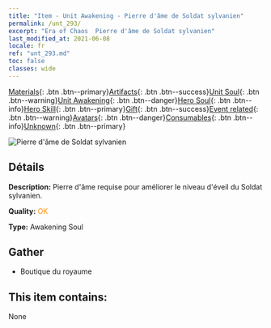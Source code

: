 ```yaml
---
title: "Item - Unit Awakening - Pierre d'âme de Soldat sylvanien"
permalink: /unt_293/
excerpt: "Era of Chaos  Pierre d'âme de Soldat sylvanien"
last_modified_at: 2021-06-08
locale: fr
ref: "unt_293.md"
toc: false
classes: wide
---
```

 [Materials](/ItemsFR/){: .btn .btn--primary}[Artifacts](/ItemsFR/Artifacts/){: .btn .btn--success}[Unit Soul](/ItemsFR/UnitSoul/){: .btn .btn--warning}[Unit Awakening](/ItemsFR/UnitAwakening/){: .btn .btn--danger}[Hero Soul](/ItemsFR/HeroSoul/){: .btn .btn--info}[Hero Skill](/ItemsFR/HeroSkill/){: .btn .btn--primary}[Gift](/ItemsFR/Gift/){: .btn .btn--success}[Event related](/ItemsFR/Events/){: .btn .btn--warning}[Avatars](/ItemsFR/Avatars/){: .btn .btn--danger}[Consumables](/ItemsFR/Consumables/){: .btn .btn--info}[Unknown](/ItemsFR/Unknown/){: .btn .btn--primary}

 ![Pierre d'âme de Soldat sylvanien](/images/u/tia_shuyao.jpg)

## Détails
 **Description:** Pierre d'âme requise pour améliorer le niveau d'éveil du Soldat sylvanien.

 **Quality:** <span style="color: #FF8C00">OK</span>

 **Type:** Awakening Soul

## Gather

*    Boutique du royaume 

## This item contains:

  None

